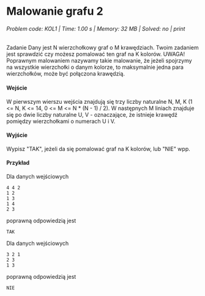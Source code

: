 # Malowanie grafu 2
###### Problem code: KOL1 \| Time: 1.00 s \| Memory: 32 MB \| Solved: no \| print

Zadanie
Dany jest N wierzchołkowy graf o M krawędziach. Twoim zadaniem jest sprawdzić czy możesz pomalować ten graf na K kolorów.
UWAGA! Poprawnym malowaniem nazywamy takie malowanie, że jeżeli spojrzymy na wszystkie wierzchołki o danym kolorze, to maksymalnie jedna para wierzchołków, może być połączona krawędzią.

#### Wejście
W pierwszym wierszu wejścia znajdują się trzy liczby naturalne N, M, K (1 <= N, K <= 14, 0 <= M <= N * (N - 1) / 2).
W następnych M liniach znajduje się po dwie liczby naturalne U, V - oznaczające, że istnieje krawędź pomiędzy wierzchołkami o numerach U i V.

#### Wyjście
Wypisz "TAK", jeżeli da się pomalować graf na K kolorów, lub "NIE" wpp.

#### Przykład
Dla danych wejściowych

```
4 4 2
1 2
1 3
1 4
2 3
```
poprawną odpowiedzią jest
```
TAK
```
Dla danych wejściowych

```
3 2 1
2 3
1 3
```
poprawną odpowiedzią jest
```
NIE
```

